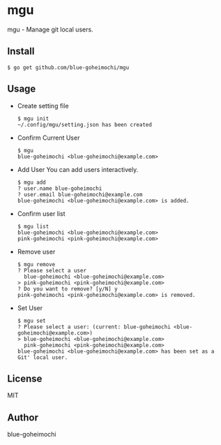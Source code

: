 # mgu

mgu - Manage git local users.

## Install

```
$ go get github.com/blue-goheimochi/mgu
```

## Usage

* Create setting file
    ```
    $ mgu init
    ~/.config/mgu/setting.json has been created
    ```

* Confirm Current User
    ```
    $ mgu
    blue-goheimochi <blue-goheimochi@example.com>
    ```

* Add User
    You can add users interactively.
    ````
    $ mgu add
    ? user.name blue-goheimochi
    ? user.email blue-goheimochi@example.com
    blue-goheimochi <blue-goheimochi@example.com> is added.
    ````

* Confirm user list
    ```
    $ mgu list
    blue-goheimochi <blue-goheimochi@example.com>
    pink-goheimochi <pink-goheimochi@example.com>
    ````

* Remove user
    ```
    $ mgu remove
    ? Please select a user
      blue-goheimochi <blue-goheimochi@example.com>
    > pink-goheimochi <pink-goheimochi@example.com>
    ? Do you want to remove? [y/N] y
    pink-goheimochi <pink-goheimochi@example.com> is removed.
    ````

* Set User
    ```
    $ mgu set
    ? Please select a user: (current: blue-goheimochi <blue-goheimochi@example.com>) 
    > blue-goheimochi <blue-goheimochi@example.com>
      pink-goheimochi <pink-goheimochi@example.com>
    blue-goheimochi <blue-goheimochi@example.com> has been set as a Git' local user.
    ````

## License

MIT

## Author

blue-goheimochi
